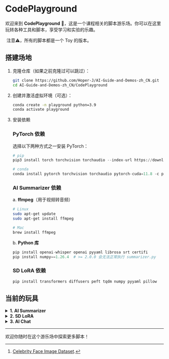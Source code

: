 # CodePlayground

欢迎来到 **CodePlayground** 🎡，这是一个课程相关的脚本游乐场。你可以在这里玩转各种工具和脚本，享受学习和实验的乐趣。

​	注意⚠️，所有的脚本都是一个 Toy 的版本。

## 搭建场地

1. 克隆仓库（如果之前克隆过可以跳过）：

   ```bash
   git clone https://github.com/Hoper-J/AI-Guide-and-Demos-zh_CN.git
   cd AI-Guide-and-Demos-zh_CN/CodePlayground
   ```

2. 创建并激活虚拟环境（可选）：

   ```bash
   conda create -n playground python=3.9
   conda activate playground
   ```

3. 安装依赖

   ### PyTorch 依赖

   选择以下两种方式之一安装 PyTorch：

   ```python
   # pip
   pip3 install torch torchvision torchaudio --index-url https://download.pytorch.org/whl/cu118
   
   # conda
   conda install pytorch torchvision torchaudio pytorch-cuda=11.8 -c pytorch -c nvidia
   ```

   ### AI Summarizer 依赖

   a. **ffmpeg**（用于视频转音频）

   ```bash
   # Linux
   sudo apt-get update
   sudo apt-get install ffmpeg
   
   # Mac
   brew install ffmpeg
   ```
   
   b. **Python 库**
   
   ```python
   pip install openai-whisper openai pyyaml librosa srt certifi
   pip install numpy==1.26.4  # >= 2.0.0 会无法正常执行 summarizer.py
   ```
   
   ### SD LoRA 依赖
   
   ```bash
   pip install transformers diffusers peft tqdm numpy pyyaml pillow
   ```

## 当前的玩具

<details> <summary> <strong>1. AI Summarizer</strong> </summary>

> [15. 用 API 实现 AI 视频摘要：动手制作属于你的 AI 视频助手](../Guide/15.%20用%20API%20实现%20AI%20视频摘要：动手制作属于你的%20AI%20视频助手.md)

**[summarizer.py](./summarizer.py)** 是一个 AI 摘要工具，用于从视频或音频文件中提取字幕并生成视频摘要，也可以直接处理现有的字幕文件。它集成了 Whisper 模型和 OpenAI API 来自动化这些过程。

#### 功能

- **视频转音频**：使用 FFmpeg 将视频文件转换为 WAV 格式的音频文件。
- **音频转录**：使用 Whisper 模型将音频转录为文本字幕。
- **字幕生成**：生成 SRT 格式的字幕文件。
- **视频摘要**：使用 OpenAI 的模型生成视频内容的摘要。

#### 快速使用

```bash
python summarizer.py examples/summarizer.mp4
```

仓库提供了一个样例视频供你运行，以防止可能存在的选择困难症 :)

#### 使用方法

你可以通过命令行运行 `summarizer.py`，并指定要处理的文件路径：

   ```bash
python summarizer.py file_path [--api_key YOUR_API_KEY] [--output_dir OUTPUT_DIR] [其他可选参数]
   ```

   - `file_path`：替换为要处理的文件路径，可以是视频、音频或字幕文件。
   - `--api_key`：可选参数，指定 OpenAI API 密钥。如果配置文件中已有密钥，则可以省略此参数。当不传入时，会要求输入，验证后会自动更新 config.yaml。
   - `--output_dir`：可选参数，指定生成文件保存的目录，默认为 `./output/` 文件夹。
   - 其他参数见[配置管理](#配置管理)或使用 `--help` 进行查看

   以上命令会从样例视频中提取音频，生成字幕并自动生成摘要。

   生成的文件默认会保存在 `./output` 文件夹下，包括：
   - **对应的音频文件**（MP3格式）
   - **转录生成的字幕文件**（SRT 格式）
   - **视频摘要文件**（TXT 格式）

#### 配置管理

脚本支持从 `config.yaml` 文件中读取默认配置，你可以通过编辑该文件来自定义参数，避免每次运行脚本时手动指定。

[config.yaml](./config.yaml#L1) 示例：

   ```yaml
summarizer:
  model_name: "medium"
  language: "zh"
  whisper_temperature: 0.2
  llm_temperature: 0.2
  timestamped: False
  max_tokens: 1000
  output_dir: "./output"
  api_key:
  api_base_url: "https://dashscope.aliyuncs.com/compatible-mode/v1"
   ```

**配置说明**

- `model_name`: Whisper 模型名称（如 `tiny`, `base`, `small`, `medium`, `large-v3`）。
- `language`: 转录语言，默认设置为 `zh`（中文）。
- `whisper_temperature`: Whisper 模型音频转字幕时的温度，范围为 0 到 1。
- `llm_temperature`: 大模型生成文本时的温度，范围为 0 到 1。
- `timestamped`: 是否保留转录文本的时间戳，布尔值。
- `max_tokens:` 摘要生成时的最大 token 数量。
- `output_dir`: 生成文件的默认保存目录。
- `api_key`: 你的 OpenAI API 密钥，可以通过命令行参数或配置文件指定。
- `api_base_url`: 默认使用阿里云大模型平台。


#### 注意事项

- **中间文件保留**：默认情况下，summarizer.py 会保留所有中间转换文件，如音频和字幕文件。如果你需要删除这些中间文件，可以在脚本中进行相应修改。
- **模型选择**：在 `model_name` 中选择 Whisper 模型时注意，模型越大对显存的占用越高，建议在显存充足的环境下使用。

</details>

<details> <summary> <strong>2. SD LoRA</strong> </summary>

> [16. 用 LoRA 微调 Stable Diffusion：拆开炼丹炉，动手实现你的第一次 AI 绘画](../Guide/16.%20用%20LoRA%20微调%20Stable%20Diffusion：拆开炼丹炉，动手实现你的第一次%20AI%20绘画.md)

**[sd_lora.py](./sd_lora.py)** 是一个 AI 绘画工具，对于指定数据集和 Stable Diffusion 模型，自动应用 LoRA 微调并生成图像。

### 功能

- **模型微调**：使用 LoRA 对预训练的 Stable Diffusion 模型进行简单的微调，适应特定的数据集或风格。
- **图像生成**：在训练完成后，使用微调后的模型根据文本提示生成图像。

### 使用方法

你可以通过命令行运行 `sd_lora.py`，并根据需要指定参数：

```bash
python sd_lora.py [可选参数]
```

默认使用 `config.yaml` 中的配置进行训练和图像生成。

### 示例

1. **准备样例数据集[^1]**：

   ```bash
   wget https://github.com/Hoper-J/AI-Guide-and-Demos-zh_CN/raw/refs/heads/master/Demos/data/14/Datasets.zip
   unzip Datasets.zip
   ```

2. **使用指定的数据集和提示文件**：

   ```bash
   # 因为已经在 config.yaml 中配置，所以可以不指定参数
   python sd_lora.py
   # python sd_lora.py -d ./Datasets/Brad -gp ./Datasets/prompts/validation_prompt.txt
   ```

   - `-d` 或 `--dataset_path`：数据集路径。
   - `-gp` 或 `--prompts_path`：生成图像时使用的文本提示文件路径。

3. **跳过训练，仅生成图像**，使用 `--no-train` 参数：

   ```bash
   python sd_lora.py --no-train
   ```

   请确保在 `args.model_path` 指定的路径下存在已微调的模型权重。

4. **跳过图像生成，仅进行训练**，使用 `--no-generate` 参数：

   ```bash
   python sd_lora.py --no-generate
   ```

5. **指定其他参数**：

   ```bash
   python sd_lora.py -e 500 -b 4 -u 1e-4 -t 1e-5
   ```

   - `-e` 或 `--max_train_steps`：总训练步数。
   - `-b` 或 `--batch_size`：训练批次大小。
   - `-u` 或 `--unet_learning_rate`：UNet 的学习率。
   - `-t` 或 `--text_encoder_learning_rate`：文本编码器的学习率。
   - 其他参数使用 `--help` 进行查看。

### 配置管理

脚本支持从 `config.yaml` 文件中读取默认配置，避免每次运行时手动指定所有参数。

[config.yaml](./config.yaml#L12) 示例：

```yaml
train:
  root: "./SD"
  dataset_path: "./Datasets/Brad"
  captions_folder: # 存放文本标注的路径，默认和 dataset_path 一致
  model_path: # checkpoint-last 路径默认为 root + dataset_name + 'logs/checkpoint-last'，如果使用了 --no-train，需要确保 model_path 路径存在
  pretrained_model_name_or_path: "digiplay/AnalogMadness-realistic-model-v7"
  resume: False
  batch_size: 2
  max_train_steps: 200
  unet_learning_rate: 1e-4
  text_encoder_learning_rate: 1e-4
  seed: 1126
  weight_dtype: "torch.bfloat16"
  snr_gamma: 5
  lr_scheduler_name: "cosine_with_restarts"
  lr_warmup_steps: 100
  num_cycles: 3
generate:
  save_folder: # 图像保存路径默认为 root + train.dataset_name + '/inference'
  prompts_path: "./Datasets/prompts/validation_prompt.txt"
  num_inference_steps: 50
  guidance_scale: 7.5
```

**配置说明**

- **train**
  - `root`：项目的根路径，用于组织模型和输出文件。
  - `dataset_path`：数据集路径，包含图像和对应的文本描述。
  - `captions_folder`: 存放文本标注的路径，默认和 `dataset_path` 一致。
  - `model_path`：模型检查点路径，默认根据 `root` 和 `dataset_name` 自动生成。如果使用 `--no-train`，需要确保该路径存在已微调的模型。
  - `pretrained_model_name_or_path`：预训练的 Stable Diffusion 模型名称或本地路径。
  - `resume`: 是否从上一次训练中恢复，默认为否。
  - `batch_size`：训练批次大小。
  - `max_train_steps`：总训练步数。
  - `unet_learning_rate`：UNet 的学习率。
  - `text_encoder_learning_rate`：文本编码器的学习率。
  - `seed`：随机数种子，确保结果可复现。
  - `weight_dtype`：模型权重的数据类型，如 `"torch.bfloat16"`、`"torch.float32"` 等。
  - `snr_gamma`：信噪比 (SNR) 参数，用于调整训练过程中的损失计算。
  - `lr_scheduler_name`：学习率调度器的名称。
  - `lr_warmup_steps`：学习率预热步数。
  - `num_cycles`：学习率调度器的周期数量。
- **generate**
  - `save_folder`：生成的图像保存路径，默认为 `root + dataset_name + '/inference'`。
  - `prompts_path`：文本提示文件路径，每行一个提示。
  - `num_inference_steps`：生成图像时的推理步骤数。
  - `guidance_scale`：生成图像时的指导尺度。

### 注意事项

- **显存需求**：微调和生成过程对显存有一定要求。
- **数据集准备**：确保数据集中图像和对应的文本描述数量一致，且文件名对应，可以选择修改 `Text2ImageDataset` 类来适配特定格式的数据。

### 目录结构

在样例数据集上运行脚本后：

```
CodePlayground/
│
├── Datasets/                   # 数据集文件夹
│   ├── Brad/                   # 示例数据集文件夹（样例数据集中，文本描述与图片在同一个文件夹下）
│   │   ├── image_001.jpg       # 示例图片
│   │   ├── image_001.txt       # 示例图片的文本描述
│   │   ├── image_002.jpg
│   │   ├── image_002.txt
│   │   └── ...
│   └── prompts/                # 文本提示文件夹
│       ├── validation_prompt.txt # 生成图像时使用的提示
│
├── SD/                         # 默认输出路径
│   ├── Brad/                   # 使用的数据集名称，自动生成
│   │   ├── logs/               # 模型训练检查点
│   │   │   ├── checkpoint-last/ # 最后保存的微调模型
│   │   │   │   ├── unet/       # 微调后的 UNet 模型
│   │   │   │   ├── text_encoder/ # 微调后的文本编码器
│   │   │   ├── checkpoint-100/  # 中间检查点（步数命名）
│   │   │   │   ├── unet/
│   │   │   │   ├── text_encoder/
│   │   │   └── ...
│   │   ├── inference/          # 生成的图像文件夹
│   │   │   ├── generated_1.png # 示例生成图像
│   │   │   ├── generated_2.png
│   │   │   └── ...
│   │   └── ...
│   └── ...
│
├── sd_lora.py                  # 微调和生成图像的主脚本
└── config.yaml                 # 配置文件
```


[^1]: [Celebrity Face Image Dataset](https://www.kaggle.com/datasets/vishesh1412/celebrity-face-image-dataset/data).

</details>

</details> <details> <summary> <strong>3. AI Chat</strong> </summary>

> [19a. 从加载到对话：使用 Transformers 本地运行量化 LLM 大模型（GPTQ & AWQ）](../Guide/19a.%20从加载到对话：使用%20Transformers%20本地运行量化%20LLM%20大模型（GPTQ%20%26%20AWQ）.md)
>
> [19b. 从加载到对话：使用 Llama-cpp-python 本地运行量化 LLM 大模型（GGUF）](../Guide/19b.%20从加载到对话：使用%20Llama-cpp-python%20本地运行量化%20LLM%20大模型（GGUF）.md)
>
> 建议阅读文章进行配置。

**[chat.py](./chat.py)** 是一个 LLM 对话工具，用于与量化的大模型（LLM）进行对话。支持 GPTQ、AWQ 和 GGUF 格式的模型加载与推理。

#### 功能

- **与 LLM 对话**：支持从模型路径加载不同格式的大语言模型，并根据配置与之进行交互。
- **配置管理**：现在支持初步的环境检测是否符合脚本运行条件。
- **聊天历史保存**：自动保存聊天记录并支持从历史记录中加载。

#### 快速使用

```bash
python chat.py <model_path>
```

替换 `<model_path>` 为 GPTQ、AWQ 或 GGUF 格式模型的路径，即可开始与模型进行交互。

**注意，暂时仅支持拥有 `tokenizer.chat_template` 属性的模型进行正常对话，对于其他模型，需要自定义 [config.yaml](./config.yaml#L38) 中的 `custom_template` 参数。**

运行脚本会严格检查所有的环境并给出安装指引，你可以注释 [setup_chat()](./chat.py#L20) 对应的行来跳过这个行为（如果不需要加载 GPTQ 和 AWQ 的模型文件）。

#### 使用方法

你可以通过命令行运行 `chat.py`，并指定要加载的模型路径：

```bash
python chat.py <model_path> [--no_stream] [--max_length 512] [--io history.json] [其他可选参数]
```

- `model_path`：模型的名称或本地路径，可以是 GPTQ、AWQ 或 GGUF 格式的模型。
- `--no_stream`：禁用流式输出，模型会在生成完毕后一次性返回全部内容（不建议启用，默认流式输出）。
- `--max_length`：可选参数，生成文本的最大长度。
- `--io`：同时指定对话历史的输入和输出路径，避免重复配置。
- `--remote`：**仅适用于 GGUF 模型文件**，从 `<model_path>` 解析出 `repo_id` 和 `model_name` 进行远程模型文件的加载。
- 其他参数使用 `--help` 进行查看。

[config.yaml](./config.yaml#L35) 示例：

```yaml
chat:
  max_length: 512
  no_stream: False
  custom_template: |
    {{ bos_token }}
    {% for message in messages %}
        {% if (message['role'] == 'user') != (loop.index0 % 2 == 0) %}
            {{ raise_exception('Conversation roles must alternate user/assistant/user/assistant/...') }}
        {% endif %}
        
        {% if message['role'] == 'user' %}
            {{ '[INST] ' + message['content'] + ' [/INST]' }}
        {% elif message['role'] == 'assistant' %}
            {{ message['content'] + eos_token}}
        {% else %}
            {{ raise_exception('Only user and assistant roles are supported!') }}
        {% endif %}
    {% endfor %}
```

</details>


---

欢迎你随时在这个游乐场中探索更多脚本！